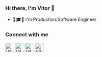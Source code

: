 ### Hi there, I'm Vítor 🖖

- 📐🎓🚀 I'm Production/Software Engineer

### Connect with me

[<img align="left" alt="VitorArias_ | Twitter" width="28px" src="https://www.flaticon.com/svg/static/icons/svg/733/733579.svg" />][twitter]
[<img align="left" alt="Vítor Arias | LinkedIn" width="28px" src="https://www.flaticon.com/svg/static/icons/svg/174/174857.svg" />][linkedin]
[<img align="left" alt="Vítor Arias | Rocketseat" width="28px" src="https://www.flaticon.com/svg/static/icons/svg/3064/3064638.svg" />][rocketseat]
[<img align="left" alt="Vítor Arias | Passaporte GoStack" width="28px" src="https://www.flaticon.com/svg/static/icons/svg/3064/3064637.svg" />][passaporte]

[twitter]: https://twitter.com/VitorArias_
[linkedin]: https://linkedin.com/in/vítor-arias-558a9711b
[rocketseat]: https://app.rocketseat.com.br/me/vitor-arias-1567143229
[passaporte]: https://gostack.rocketseat.com.br/14/vitor-arias-1567143229
